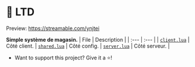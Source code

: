 # 🔗 LTD

Preview: https://streamable.com/ynjtei

**Simple système de magasin.**
| File | Description |
| :--- | :--- |
| [`client.lua`](./client.lua) | Côté client.
| [`shared.lua`](./shared/shared.lua) | Côté config.
| [`server.lua`](./server.lua) | Côté serveur. |

- Want to support this project? Give it a ⭐!
